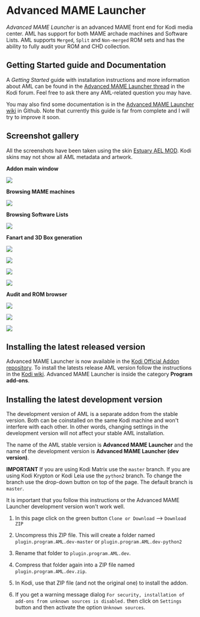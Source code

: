 # Advanced MAME Launcher #

*Advanced MAME Launcher* is an advanced MAME front end for Kodi media center. AML has support for both
MAME archade machines and Software Lists. AML supports `Merged`, `Split` and `Non-merged` ROM sets and
has the ability to fully audit your ROM and CHD collection.

## Getting Started guide and Documentation ##

A *Getting Started* guide with installation instructions and more information about AML can be 
found in the [Advanced MAME Launcher thread] in the Kodi forum. Feel free to ask there any 
AML-related question you may have.

You may also find some documentation is in the [Advanced MAME Launcher wiki] in Github. Note that currently
this guide is far from complete and I will try to improve it soon.

[Advanced MAME Launcher thread]: https://forum.kodi.tv/showthread.php?tid=304186

[Advanced MAME Launcher wiki]: https://github.com/Wintermute0110/plugin.program.AML.dev/wiki

## Screenshot gallery ##

All the screenshots have been taken using the skin [Estuary AEL MOD](https://forum.kodi.tv/showthread.php?tid=287826&pid=2398922#pid2398922). Kodi skins may not show all AML metadata and artwork.

**Addon main window**

![](https://raw.githubusercontent.com/Wintermute0110/plugin.program.AML.dev/master/media/shot_01_main_window.jpg)

**Browsing MAME machines**

![](https://raw.githubusercontent.com/Wintermute0110/plugin.program.AML.dev/master/media/shot_02_MAME_pclone_list.jpg)

**Browsing Software Lists**

![](https://raw.githubusercontent.com/Wintermute0110/plugin.program.AML.dev/master/media/shot_03_SL_pclone_list.jpg)

**Fanart and 3D Box generation**

![](https://raw.githubusercontent.com/Wintermute0110/plugin.program.AML.dev/master/media/shot_04_MAME_fanart.jpg)

![](https://raw.githubusercontent.com/Wintermute0110/plugin.program.AML.dev/master/media/shot_05_SL_fanart.jpg)

![](https://raw.githubusercontent.com/Wintermute0110/plugin.program.AML.dev/master/media/shot_06_MAME_3dbox.jpg)

![](https://raw.githubusercontent.com/Wintermute0110/plugin.program.AML.dev/master/media/shot_07_SL_3dbox.jpg)

**Audit and ROM browser**

![](https://raw.githubusercontent.com/Wintermute0110/plugin.program.AML.dev/master/media/shot_09_MAME_ROMs_db.jpg)

![](https://raw.githubusercontent.com/Wintermute0110/plugin.program.AML.dev/master/media/shot_10_MAME_Audit_db.jpg)

![](https://raw.githubusercontent.com/Wintermute0110/plugin.program.AML.dev/master/media/shot_11_MAME_Audit_machine.jpg)

## Installing the latest released version ##

Advanced MAME Launcher is now available in the
[Kodi Official Addon repository](https://kodi.tv/addon/plugins-program-add-ons/advanced-mame-launcher-0).
To install the latests release AML version follow the instructions in the
[Kodi wiki](https://kodi.wiki/view/Add-on_manager). Advanced MAME Launcher is inside the
category **Program add-ons**.

## Installing the latest development version ##

The development version of AML is a separate addon from the stable version. Both can be
coinstalled on the same Kodi machine and won't interfere with each other. In other words,
changing settings in the development version will not affect your stable AML installation.

The name of the AML stable version is **Advanced MAME Launcher** and the name of the
development version is **Advanced MAME Launcher (dev version)**.

**IMPORTANT** If you are using Kodi Matrix use the `master` branch. If you are using Kodi Krypton or Kodi Leia use the `python2` branch. To change the branch use the drop-down button on top of the page. The default branch is `master`.

It is important that you follow this instructions or the Advanced MAME Launcher development
version won't work well.

  1) In this page click on the green button `Clone or Download` --> `Download ZIP`

  2) Uncompress this ZIP file. This will create a folder named `plugin.program.AML.dev-master` or `plugin.program.AML.dev-python2`

  3) Rename that folder to `plugin.program.AML.dev`.

  4) Compress that folder again into a ZIP file named `plugin.program.AML.dev.zip`.

  5) In Kodi, use that ZIP file (and not the original one) to install the addon.

  6) If you get a warning message dialog `For security, installation of add-ons from
     unknown sources is disabled.` then click on `Settings` button and then activate
     the option `Unknown sources`.

